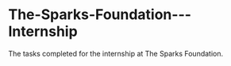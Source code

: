 # The-Sparks-Foundation---Internship
The tasks completed for the internship at The Sparks Foundation.
